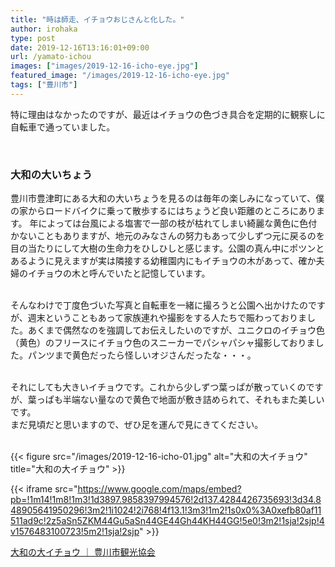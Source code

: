 ```yaml
---
title: "時は師走、イチョウおじさんと化した。"
author: irohaka
type: post
date: 2019-12-16T13:16:01+09:00
url: /yamato-ichou
images: ["images/2019-12-16-icho-eye.jpg"]
featured_image: "/images/2019-12-16-icho-eye.jpg"
tags: ["豊川市"]
---
```


特に理由はなかったのですが、最近はイチョウの色づき具合を定期的に観察しに自転車で通っていました。
<!--more-->

<br>

### 大和の大いちょう
豊川市豊津町にある大和の大いちょうを見るのは毎年の楽しみになっていて、僕の家からロードバイクに乗って散歩するにはちょうど良い距離のところにあります。 
年によっては台風による塩害で一部の枝が枯れてしまい綺麗な黄色に色付かないこともありますが、地元のみなさんの努力もあって少しずつ元に戻るのを目の当たりにして大樹の生命力をひしひしと感じます。公園の真ん中にポツンとあるように見えますが実は隣接する幼稚園内にもイチョウの木があって、確か夫婦のイチョウの木と呼んでいたと記憶しています。  
&nbsp;
<br>  
  
そんなわけで丁度色づいた写真と自転車を一緒に撮ろうと公園へ出かけたのですが、週末ということもあって家族連れや撮影をする人たちで賑わっておりました。あくまで偶然なのを強調してお伝えしたいのですが、ユニクロのイチョウ色（黄色）のフリースにイチョウ色のスニーカーでパシャパシャ撮影しておりました。パンツまで黄色だったら怪しいオジさんだったな・・・。  
&nbsp;
<br>  

それにしても大きいイチョウです。これから少しずつ葉っぱが散っていくのですが、葉っぱも半端ない量なので黄色で地面が敷き詰められて、それもまた美しいです。  
まだ見頃だと思いますので、ぜひ足を運んで見にきてください。  
&nbsp; 

{{< figure src="/images/2019-12-16-icho-01.jpg" alt="大和の大イチョウ" title="大和の大イチョウ" >}}
&nbsp;  


{{< iframe src="https://www.google.com/maps/embed?pb=!1m14!1m8!1m3!1d3897.9858397994576!2d137.4284426735693!3d34.848905641950296!3m2!1i1024!2i768!4f13.1!3m3!1m2!1s0x0%3A0xefb80af11511ad9c!2z5aSn5ZKM44Gu5aSn44GE44Gh44KH44GG!5e0!3m2!1sja!2sjp!4v1576483100723!5m2!1sja!2sjp" >}}


[大和の大イチョウ ｜ 豊川市観光協会](https://www.toyokawa-map.net/kanko/icho.php)  